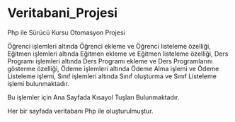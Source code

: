 # Veritabani_Projesi


Php ile Sürücü Kursu Otomasyon Projesi


Öğrenci işlemleri altında Öğrenci ekleme ve Öğrenci listeleme özelliği,
Eğitmen işlemleri altında Eğitmen ekleme ve Eğitmen listeleme özelliği,
Ders Programı işlemleri altında Ders Programı ekleme ve Ders Programlarını gösterme özelliği,
Ödeme işlemleri altında Ödeme Alma işlemi ve Ödeme Listeleme işlemi,
Sınıf işlemleri altında Sınıf oluşturma ve Sınıf Listeleme işlemi bulunmaktadır.


Bu işlemler için Ana Sayfada Kısayol Tuşları Bulunmaktadır.

Her bir sayfada veritabanı Php ile oluşturulmuştur.



